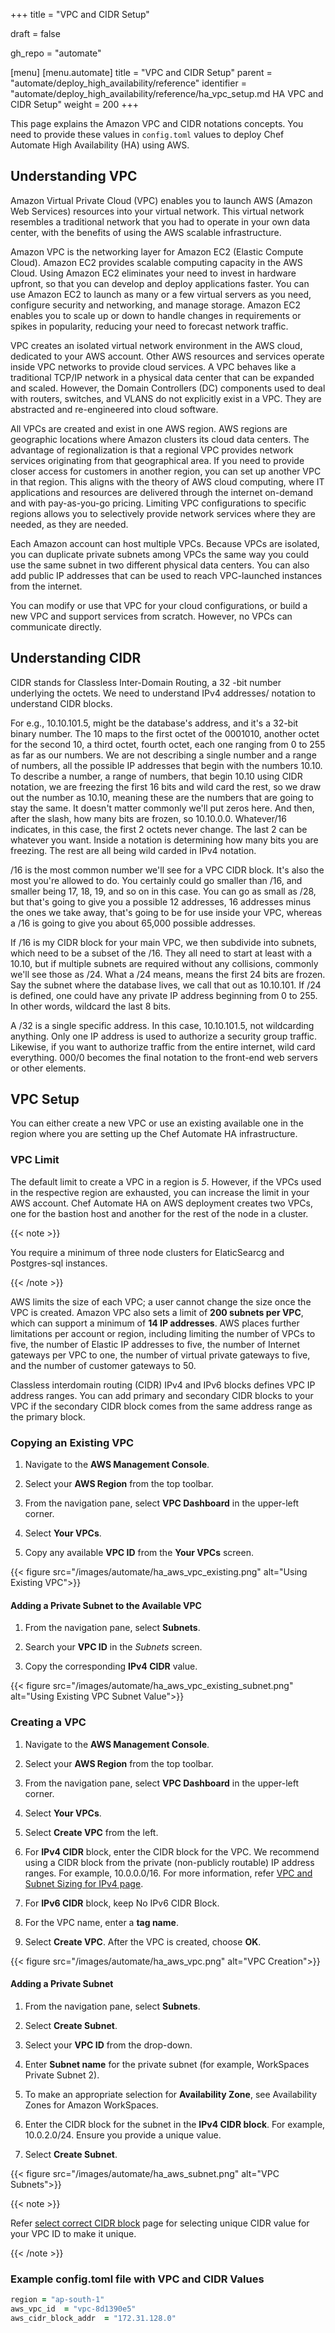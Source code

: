 +++
title = "VPC and CIDR Setup"

draft = false

gh_repo = "automate"

[menu]
  [menu.automate]
    title = "VPC and CIDR Setup"
    parent = "automate/deploy_high_availability/reference"
    identifier = "automate/deploy_high_availability/reference/ha_vpc_setup.md HA VPC and CIDR Setup"
    weight = 200
+++

This page explains the Amazon VPC and CIDR notations concepts. You need to provide these values in `config.toml` values to deploy Chef Automate High Availability (HA) using AWS.

## Understanding VPC

Amazon Virtual Private Cloud (VPC) enables you to launch AWS (Amazon Web Services) resources into your virtual network. This virtual network resembles a traditional network that you had to operate in your own data center, with the benefits of using the AWS scalable infrastructure.

Amazon VPC is the networking layer for Amazon EC2 (Elastic Compute Cloud). Amazon EC2 provides scalable computing capacity in the AWS Cloud. Using Amazon EC2 eliminates your need to invest in hardware upfront, so that you can develop and deploy applications faster. You can use Amazon EC2 to launch as many or a few virtual servers as you need, configure security and networking, and manage storage. Amazon EC2 enables you to scale up or down to handle changes in requirements or spikes in popularity, reducing your need to forecast network traffic.

VPC creates an isolated virtual network environment in the AWS cloud, dedicated to your AWS account. Other AWS resources and services operate inside VPC networks to provide cloud services. A VPC behaves like a traditional TCP/IP network in a physical data center that can be expanded and scaled. However, the Domain Controllers (DC) components used to deal with routers, switches, and VLANS do not explicitly exist in a VPC. They are abstracted and re-engineered into cloud software.

All VPCs are created and exist in one AWS region. AWS regions are geographic locations where Amazon clusters its cloud data centers. The advantage of regionalization is that a regional VPC provides network services originating from that geographical area. If you need to provide closer access for customers in another region, you can set up another VPC in that region. This aligns with the theory of AWS cloud computing, where IT applications and resources are delivered through the internet on-demand and with pay-as-you-go pricing. Limiting VPC configurations to specific regions allows you to selectively provide network services where they are needed, as they are needed.

Each Amazon account can host multiple VPCs. Because VPCs are isolated, you can duplicate private subnets among VPCs the same way you could use the same subnet in two different physical data centers. You can also add public IP addresses that can be used to reach VPC-launched instances from the internet.

You can modify or use that VPC for your cloud configurations, or build a new VPC and support services from scratch. However, no VPCs can communicate directly.

## Understanding CIDR

CIDR stands for Classless Inter-Domain Routing, a 32 -bit number underlying the octets. We need to understand IPv4 addresses/ notation to understand CIDR blocks.

For e.g., 10.10.101.5, might be the database's address, and it's a 32-bit binary number. The 10 maps to the first octet of the 0001010, another octet for the second 10, a third octet, fourth octet, each one ranging from 0 to 255 as far as our numbers. We are not describing a single number and a range of numbers, all the possible IP addresses that begin with the numbers 10.10. To describe a number, a range of numbers, that begin 10.10 using CIDR notation, we are freezing the first 16 bits and wild card the rest, so we draw out the number as 10.10, meaning these are the numbers that are going to stay the same. It doesn't matter commonly we'll put zeros here. And then, after the slash, how many bits are frozen, so 10.10.0.0. Whatever/16 indicates, in this case, the first 2 octets never change. The last 2 can be whatever you want. Inside a notation is determining how many bits you are freezing. The rest are all being wild carded in IPv4 notation.

/16 is the most common number we'll see for a VPC CIDR block. It's also the most you're allowed to do. You certainly could go smaller than /16, and smaller being 17, 18, 19, and so on in this case. You can go as small as /28, but that's going to give you a possible 12 addresses, 16 addresses minus the ones we take away, that's going to be for use inside your VPC, whereas a /16 is going to give you about 65,000 possible addresses.

If /16 is my CIDR block for your main VPC, we then subdivide into subnets, which need to be a subset of the /16. They all need to start at least with a 10.10, but if multiple subnets are required without any collisions, commonly we'll see those as /24. What a /24 means, means the first 24 bits are frozen. Say the subnet where the database lives, we call that out as 10.10.101. If /24 is defined, one could have any private IP address beginning from 0 to 255. In other words, wildcard the last 8 bits.

A /32 is a single specific address. In this case, 10.10.101.5, not wildcarding anything. Only one IP address is used to authorize a security group traffic.  Likewise, if you want to authorize traffic from the entire internet, wild card everything. 000/0 becomes the final notation to the front-end web servers or other elements.

## VPC Setup

You can either create a new VPC or use an existing available one in the region where you are setting up the Chef Automate HA infrastructure.

### VPC Limit

The default limit to create a VPC in a region is *5*. However, if the VPCs used in the respective region are exhausted, you can increase the limit in your AWS account. Chef Automate HA on AWS deployment creates two VPCs, one for the bastion host and another for the rest of the node in a cluster.

{{< note >}}

You require a minimum of three node clusters for ElaticSearcg and Postgres-sql instances.

{{< /note >}}

AWS limits the size of each VPC; a user cannot change the size once the VPC is created. Amazon VPC also sets a limit of **200 subnets per VPC**, which can support a minimum of **14 IP addresses**. AWS places further limitations per account or region, including limiting the number of VPCs to five, the number of Elastic IP addresses to five, the number of Internet gateways per VPC to one, the number of virtual private gateways to five, and the number of customer gateways to 50.

Classless interdomain routing (CIDR) IPv4 and IPv6 blocks defines VPC IP address ranges. You can add primary and secondary CIDR blocks to your VPC if the secondary CIDR block comes from the same address range as the primary block.

### Copying an Existing VPC

1. Navigate to the **AWS Management Console**.

1. Select your **AWS Region** from the top toolbar.

1. From the navigation pane, select **VPC Dashboard** in the upper-left corner.

1. Select **Your VPCs**.

1. Copy any available **VPC ID** from the **Your VPCs** screen.

{{< figure src="/images/automate/ha_aws_vpc_existing.png" alt="Using Existing VPC">}}

#### Adding a Private Subnet to the Available VPC

1. From the navigation pane, select **Subnets**.

1. Search your **VPC ID** in the *Subnets* screen.

1. Copy the corresponding **IPv4 CIDR** value.

{{< figure src="/images/automate/ha_aws_vpc_existing_subnet.png" alt="Using Existing VPC Subnet Value">}}

### Creating a VPC

1. Navigate to the **AWS Management Console**.

1. Select your **AWS Region** from the top toolbar.

1. From the navigation pane, select **VPC Dashboard** in the upper-left corner.

1. Select **Your VPCs**.

1. Select **Create VPC** from the left.

1. For **IPv4 CIDR** block, enter the CIDR block for the VPC. We recommend using a CIDR block from the private (non-publicly routable) IP address ranges. For example, 10.0.0.0/16. For more information, refer [VPC and Subnet Sizing for IPv4 page](https://docs.aws.amazon.com/vpc/latest/userguide/VPC_Subnets.html#vpc-sizing-ipv4).

1. For **IPv6 CIDR** block, keep No IPv6 CIDR Block.

1. For the  VPC name, enter a **tag name**.

1. Select **Create VPC**. After the VPC is created, choose **OK**.

{{< figure src="/images/automate/ha_aws_vpc.png" alt="VPC Creation">}}

#### Adding a Private Subnet

1. From the navigation pane, select **Subnets**.

1. Select **Create Subnet**.

1. Select your **VPC ID** from the drop-down.

1. Enter **Subnet name** for the private subnet (for example, WorkSpaces Private Subnet 2).

1. To make an appropriate selection for **Availability Zone**, see Availability Zones for Amazon WorkSpaces.

1. Enter the CIDR block for the subnet in the **IPv4 CIDR block**. For example, 10.0.2.0/24. Ensure you provide a unique value.

1. Select **Create Subnet**.

{{< figure src="/images/automate/ha_aws_subnet.png" alt="VPC Subnets">}}

{{< note >}}

Refer [select correct CIDR block](https://www.calculator.net/ip-subnet-calculator.html?cclass=a&csubnet=20&cip=172.31.0.0&ctype=ipv4&printit=0&x=82&y=36) page for selecting unique CIDR value for your VPC ID to make it unique.

{{< /note >}}

### Example config.toml file with VPC and CIDR Values

```ruby
region = "ap-south-1"
aws_vpc_id  = "vpc-8d1390e5"
aws_cidr_block_addr  = "172.31.128.0"
```
